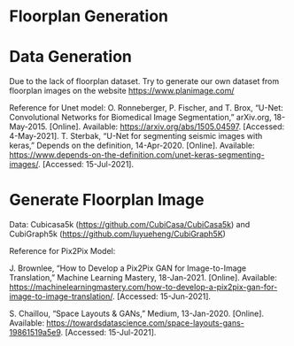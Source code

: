 # Floorplan Generation


# Data Generation
Due to the lack of floorplan dataset. Try to generate our own dataset from  floorplan images on the website https://www.planimage.com/

Reference for Unet model:
O. Ronneberger, P. Fischer, and T. Brox, “U-Net: Convolutional Networks for Biomedical Image Segmentation,” arXiv.org, 18-May-2015. [Online]. Available: https://arxiv.org/abs/1505.04597. [Accessed: 4-May-2021]. 
T. Sterbak, “U-Net for segmenting seismic images with keras,” Depends on the definition, 14-Apr-2020. [Online]. Available: https://www.depends-on-the-definition.com/unet-keras-segmenting-images/. [Accessed: 15-Jul-2021]. 

# Generate Floorplan Image
Data: Cubicasa5k (https://github.com/CubiCasa/CubiCasa5k) and CubiGraph5k (https://github.com/luyueheng/CubiGraph5K)

Reference for Pix2Pix Model:

J. Brownlee, “How to Develop a Pix2Pix GAN for Image-to-Image Translation,” Machine Learning Mastery, 18-Jan-2021. [Online]. Available: https://machinelearningmastery.com/how-to-develop-a-pix2pix-gan-for-image-to-image-translation/. [Accessed: 15-Jun-2021]. 

S. Chaillou, “Space Layouts &amp; GANs,” Medium, 13-Jan-2020. [Online]. Available: https://towardsdatascience.com/space-layouts-gans-19861519a5e9. [Accessed: 15-Jul-2021]. 
